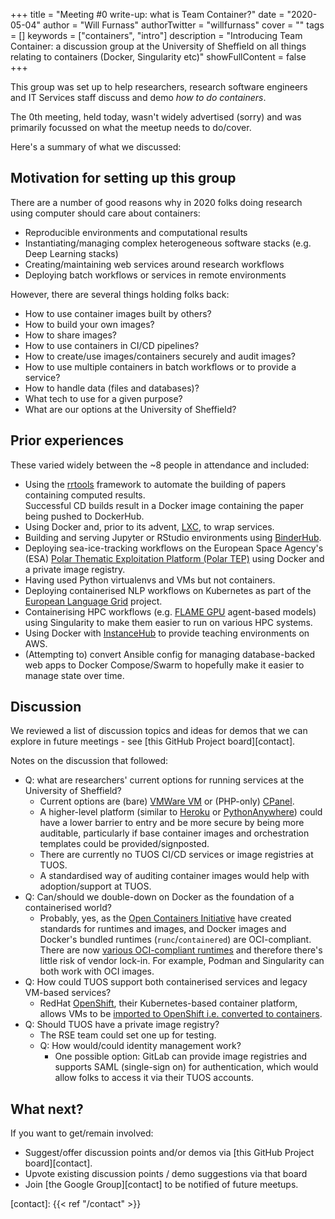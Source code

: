 +++
title = "Meeting #0 write-up: what is Team Container?"
date = "2020-05-04"
author = "Will Furnass"
authorTwitter = "willfurnass"
cover = ""
tags = []
keywords = ["containers", "intro"]
description = "Introducing Team Container: a discussion group at the University of Sheffield on all things relating to containers (Docker, Singularity etc)"
showFullContent = false
+++

This group was set up to help researchers, research software engineers and IT Services staff discuss and demo *how to do containers*. 

The 0th meeting, held today, wasn't widely advertised (sorry) and was primarily focussed on what the meetup needs to do/cover.

Here's a summary of what we discussed:

## Motivation for setting up this group

There are a number of good reasons why in 2020 folks doing research using computer should care about containers:
 - Reproducible environments and computational results
 - Instantiating/managing complex heterogeneous software stacks (e.g. Deep Learning stacks)
 - Creating/maintaining web services around research workflows
 - Deploying batch workflows or services in remote environments

However, there are several things holding folks back:

 - How to use container images built by others?
 - How to build your own images?
 - How to share images?
 - How to use containers in CI/CD pipelines?
 - How to create/use images/containers securely and audit images?
 - How to use multiple containers in batch workflows or to provide a service?
 - How to handle data (files and databases)?
 - What tech to use for a given purpose?
 - What are our options at the University of Sheffield?

## Prior experiences

These varied widely between the ~8 people in attendance and included:

 - Using the [rrtools](https://github.com/benmarwick/rrtools) framework to automate the building of papers containing computed results.  
   Successful CD builds result in a Docker image containing the paper being pushed to DockerHub.
 - Using Docker and, prior to its advent, [LXC](https://linuxcontainers.org/lxc/introduction/), to wrap services.
 - Building and serving Jupyter or RStudio environments using [BinderHub](https://binderhub.readthedocs.io/en/latest/).
 - Deploying sea-ice-tracking workflows on the European Space Agency's (ESA) [Polar Thematic Exploitation Platform (Polar TEP)](https://portal.polartep.io/ssoportal/pages/login.jsf) 
   using Docker and a private image registry.
 - Having used Python virtualenvs and VMs but not containers.
 - Deploying containerised NLP workflows on Kubernetes as part of the [European Language Grid](https://www.european-language-grid.eu/) project.
 - Containerising HPC workflows (e.g. [FLAME GPU](http://www.flamegpu.com/) agent-based models) using Singularity to make them easier to run on various HPC systems.
 - Using Docker with [InstanceHub](https://www.instancehub.com/) to provide teaching environments on AWS.
 - (Attempting to) convert Ansible config for managing database-backed web apps to Docker Compose/Swarm to hopefully make it easier to manage state over time.

## Discussion

We reviewed a list of discussion topics and ideas for demos that we can explore in future meetings - see [this GitHub Project board][contact].

Notes on the discussion that followed:

- Q: what are researchers' current options for running services at the University of Sheffield?
  - Current options are (bare) [VMWare VM](https://www.sheffield.ac.uk/it-services/storage/servers) or (PHP-only) [CPanel](https://www.sheffield.ac.uk/it-services/cpanel).
  - A higher-level platform (similar to [Heroku](https://www.sheffield.ac.uk/it-services/storage/servers) or [PythonAnywhere](https://www.pythonanywhere.com/))
    could have a lower barrier to entry and be more secure by being more auditable, 
    particularly if base container images and orchestration templates could be provided/signposted.
  - There are currently no TUOS CI/CD services or image registries at TUOS.
  - A standardised way of auditing container images would help with adoption/support at TUOS.
- Q: Can/should we double-down on Docker as the foundation of a containerised world?
  - Probably, yes, as the [Open Containers Initiative](https://www.opencontainers.org/) have created standards for runtimes and images, 
    and Docker images and Docker's bundled runtimes (`runc`/`containered`) are OCI-compliant. 
    There are now [various OCI-compliant runtimes](https://medium.com/@avijitsarkar123/docker-and-oci-runtimes-a9c23a5646d6) and 
    therefore there's little risk of vendor lock-in.  For example, Podman and Singularity can both work with OCI images.
- Q: How could TUOS support both containerised services and legacy VM-based services?
    - RedHat [OpenShift](https://www.openshift.com/), 
      their Kubernetes-based container platform, 
      allows VMs to be [imported to OpenShift i.e. converted to containers](https://docs.openshift.com/container-platform/4.3/cnv/cnv_virtual_machines/cnv_importing_vms/cnv-importing-vmware-vm.html).
- Q: Should TUOS have a private image registry?
  - The RSE team could set one up for testing.
  - Q: How would/could identity management work?
    - One possible option: GitLab can provide image registries and supports SAML (single-sign on) for authentication, which would allow folks to access it via their TUOS accounts.

## What next?

If you want to get/remain involved:

 - Suggest/offer discussion points and/or demos via [this GitHub Project board][contact].
 - Upvote existing discussion points / demo suggestions via that board
 - Join [the Google Group][contact] to be notified of future meetups.

[contact]: {{< ref "/contact" >}}
